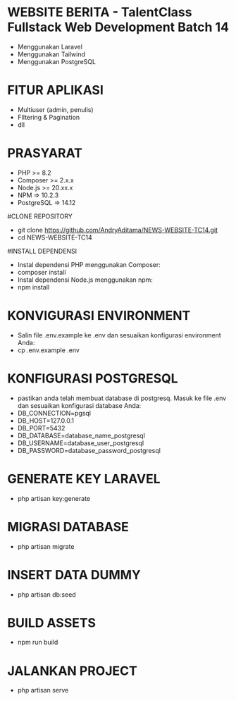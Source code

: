 # WEBSITE BERITA - TalentClass Fullstack Web Development Batch 14
- Menggunakan Laravel
- Menggunakan Tailwind
- Menggunakan PostgreSQL

# FITUR APLIKASI
- Multiuser (admin, penulis)
- FIltering & Pagination
- dll

# PRASYARAT
- PHP >= 8.2
- Composer >= 2.x.x
- Node.js >= 20.xx.x
- NPM => 10.2.3
- PostgreSQL => 14.12

#CLONE REPOSITORY
- git clone https://github.com/AndryAditama/NEWS-WEBSITE-TC14.git
- cd NEWS-WEBSITE-TC14

#INSTALL DEPENDENSI
- Instal dependensi PHP menggunakan Composer:
- composer install
- Instal dependensi Node.js menggunakan npm:
- npm install

# KONVIGURASI ENVIRONMENT
- Salin file .env.example ke .env dan sesuaikan konfigurasi environment Anda:
- cp .env.example .env

# KONFIGURASI POSTGRESQL
- pastikan anda telah membuat database di postgresq. Masuk ke file .env dan sesuaikan konfigurasi database Anda:
- DB_CONNECTION=pgsql
- DB_HOST=127.0.0.1
- DB_PORT=5432
- DB_DATABASE=database_name_postgresql
- DB_USERNAME=database_user_postgresql
- DB_PASSWORD=database_password_postgresql

# GENERATE KEY LARAVEL
- php artisan key:generate

# MIGRASI DATABASE
- php artisan migrate

# INSERT DATA DUMMY
- php artisan db:seed

# BUILD ASSETS
- npm run build

# JALANKAN PROJECT
- php artisan serve
